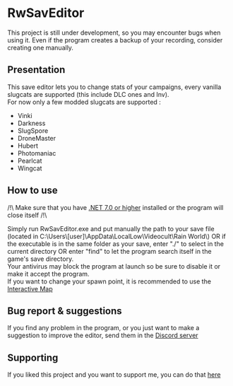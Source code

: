 # RwSavEditor
This project is still under development, so you may encounter bugs when using it. Even if the program creates a backup of your recording, consider creating one manually.

## Presentation
This save editor lets you to change stats of your campaigns, every vanilla slugcats are supported (this include DLC ones and Inv).  
For now only a few modded slugcats are supported :  

* Vinki
* Darkness
* SlugSpore
* DroneMaster
* Hubert
* Photomaniac
* Pearlcat
* Wingcat

## How to use
/!\\ Make sure that you have [.NET 7.0 or higher](https://dotnet.microsoft.com/en-us/download/dotnet/8.0) installed or the program will close itself /!\\  
  
Simply run RwSavEditor.exe and put manually the path to your save file (located in C:\\Users\\[user]\\AppData\\LocalLow\\Videocult\\Rain World\\) OR if the executable is in the same folder as your save, enter "./" to select in the current directory OR enter "find" to let the program search itself in the game's save directory.  
Your antivirus may block the program at launch so be sure to disable it or make it accept the program.  
If you want to change your spawn point, it is recommended to use the [Interactive Map](https://rain-world-map.github.io/map.html?slugcat=white&region=HI)

## Bug report & suggestions
If you find any problem in the program, or you just want to make a suggestion to improve the editor, send them in the [Discord server](https://discord.gg/ejNwfEqsTn)

## Supporting
If you liked this project and you want to support me, you can do that [here](paypal.me/FnaRuta)
